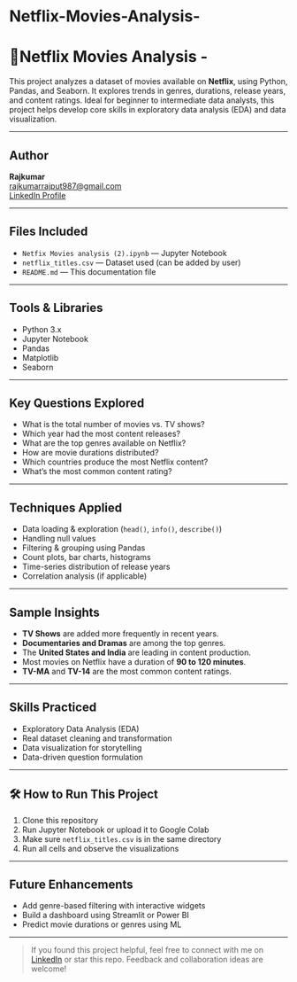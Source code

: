 # Netflix-Movies-Analysis-
# 🍿Netflix Movies Analysis - 

This project analyzes a dataset of movies available on **Netflix**, using Python, Pandas, and Seaborn. It explores trends in genres, durations, release years, and content ratings. Ideal for beginner to intermediate data analysts, this project helps develop core skills in exploratory data analysis (EDA) and data visualization.

---

##  Author

**Rajkumar**  
 [rajkumarrajput987@gmail.com](mailto:rajkumarrajput987@gmail.com)  
 [LinkedIn Profile](https://www.linkedin.com/in/rajkumar987)

---

## Files Included

- `Netfix Movies analysis (2).ipynb` — Jupyter Notebook
- `netflix_titles.csv` — Dataset used (can be added by user)
- `README.md` — This documentation file

---

##  Tools & Libraries

- Python 3.x
- Jupyter Notebook
- Pandas
- Matplotlib
- Seaborn

---

##  Key Questions Explored

- What is the total number of movies vs. TV shows?
- Which year had the most content releases?
- What are the top genres available on Netflix?
- How are movie durations distributed?
- Which countries produce the most Netflix content?
- What’s the most common content rating?

---

##  Techniques Applied

- Data loading & exploration (`head()`, `info()`, `describe()`)
- Handling null values
- Filtering & grouping using Pandas
- Count plots, bar charts, histograms
- Time-series distribution of release years
- Correlation analysis (if applicable)

---

##  Sample Insights

- **TV Shows** are added more frequently in recent years.
- **Documentaries and Dramas** are among the top genres.
- The **United States and India** are leading in content production.
- Most movies on Netflix have a duration of **90 to 120 minutes**.
- **TV-MA** and **TV-14** are the most common content ratings.

---

##  Skills Practiced

- Exploratory Data Analysis (EDA)
- Real dataset cleaning and transformation
- Data visualization for storytelling
- Data-driven question formulation

---

## 🛠 How to Run This Project

1. Clone this repository
2. Run Jupyter Notebook or upload it to Google Colab
3. Make sure `netflix_titles.csv` is in the same directory
4. Run all cells and observe the visualizations

---

##  Future Enhancements

- Add genre-based filtering with interactive widgets
- Build a dashboard using Streamlit or Power BI
- Predict movie durations or genres using ML

---

>  If you found this project helpful, feel free to connect with me on [LinkedIn](https://www.linkedin.com/in/rajkumar987) or star this repo. Feedback and collaboration ideas are welcome!
